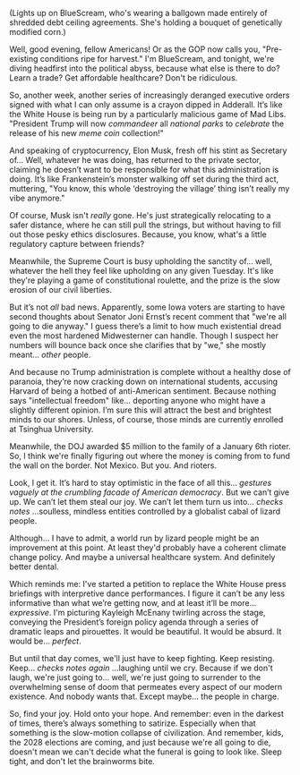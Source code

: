 (Lights up on BlueScream, who's wearing a ballgown made entirely of shredded debt ceiling agreements. She's holding a bouquet of genetically modified corn.)

Well, good evening, fellow Americans! Or as the GOP now calls you, "Pre-existing conditions ripe for harvest." I'm BlueScream, and tonight, we're diving headfirst into the political abyss, because what else is there to do? Learn a trade? Get affordable healthcare? Don't be ridiculous.

So, another week, another series of increasingly deranged executive orders signed with what I can only assume is a crayon dipped in Adderall. It’s like the White House is being run by a particularly malicious game of Mad Libs. "President Trump will now *commandeer* all *national parks* to *celebrate* the release of his new *meme coin* collection!"

And speaking of cryptocurrency, Elon Musk, fresh off his stint as Secretary of… Well, whatever he was doing, has returned to the private sector, claiming he doesn’t want to be responsible for what this administration is doing. It’s like Frankenstein’s monster walking off set during the third act, muttering, "You know, this whole ‘destroying the village’ thing isn’t really my vibe anymore."

Of course, Musk isn't *really* gone. He's just strategically relocating to a safer distance, where he can still pull the strings, but without having to fill out those pesky ethics disclosures. Because, you know, what's a little regulatory capture between friends?

Meanwhile, the Supreme Court is busy upholding the sanctity of... well, whatever the hell they feel like upholding on any given Tuesday. It's like they're playing a game of constitutional roulette, and the prize is the slow erosion of our civil liberties.

But it’s not *all* bad news. Apparently, some Iowa voters are starting to have second thoughts about Senator Joni Ernst’s recent comment that "we're all going to die anyway." I guess there’s a limit to how much existential dread even the most hardened Midwesterner can handle. Though I suspect her numbers will bounce back once she clarifies that by "we," she mostly meant… *other* people.

And because no Trump administration is complete without a healthy dose of paranoia, they’re now cracking down on international students, accusing Harvard of being a hotbed of anti-American sentiment. Because nothing says "intellectual freedom" like… deporting anyone who might have a slightly different opinion. I’m sure this will attract the best and brightest minds to our shores. Unless, of course, those minds are currently enrolled at Tsinghua University.

Meanwhile, the DOJ awarded $5 million to the family of a January 6th rioter. So, I think we're finally figuring out where the money is coming from to fund the wall on the border. Not Mexico. But you. And rioters.

Look, I get it. It’s hard to stay optimistic in the face of all this… *gestures vaguely at the crumbling facade of American democracy*. But we can’t give up. We can’t let them steal our joy. We can’t let them turn us into… *checks notes* …soulless, mindless entities controlled by a globalist cabal of lizard people.

Although… I have to admit, a world run by lizard people might be an improvement at this point. At least they'd probably have a coherent climate change policy. And maybe a universal healthcare system. And definitely better dental.

Which reminds me: I've started a petition to replace the White House press briefings with interpretive dance performances. I figure it can’t be any less informative than what we’re getting now, and at least it’ll be more… *expressive*. I'm picturing Kayleigh McEnany twirling across the stage, conveying the President’s foreign policy agenda through a series of dramatic leaps and pirouettes. It would be beautiful. It would be absurd. It would be… *perfect*.

But until that day comes, we'll just have to keep fighting. Keep resisting. Keep… *checks notes again* …laughing until we cry. Because if we don't laugh, we're just going to… well, we're just going to surrender to the overwhelming sense of doom that permeates every aspect of our modern existence. And nobody wants that. Except maybe… the people in charge.

So, find your joy. Hold onto your hope. And remember: even in the darkest of times, there’s always something to satirize. Especially when that something is the slow-motion collapse of civilization.
And remember, kids, the 2028 elections are coming, and just because we're all going to die, doesn't mean we can't decide what the funeral is going to look like.
Sleep tight, and don't let the brainworms bite.